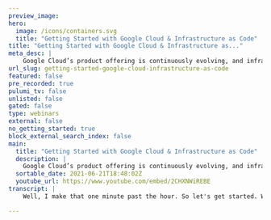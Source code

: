 ```yaml
---
preview_image:
hero:
  image: /icons/containers.svg
  title: "Getting Started with Google Cloud & Infrastructure as Code"
title: "Getting Started with Google Cloud & Infrastructure as..."
meta_desc: |
    Google Cloud’s product offering is continuously evolving, and infrastructure tools often can’t keep up with the speed of innovation. Pulumi’s Googl...
url_slug: getting-started-google-cloud-infrastructure-as-code
featured: false
pre_recorded: true
pulumi_tv: false
unlisted: false
gated: false
type: webinars
external: false
no_getting_started: true
block_external_search_index: false
main:
  title: "Getting Started with Google Cloud & Infrastructure as Code"
  description: |
    Google Cloud’s product offering is continuously evolving, and infrastructure tools often can’t keep up with the speed of innovation. Pulumi’s Google Cloud Native provider is built directly from the Google Cloud API, bringing power of familiar programming languages to Google Cloud without sacrificing on latest features.  In this workshop, we’ll use the Google Cloud native provider to build infrastructure using Pulumi’s TypeScript SDK and examine some of the features not previously possible.
  sortable_date: 2021-06-21T18:48:02Z
  youtube_url: https://www.youtube.com/embed/2CHXNWiREBE
transcript: |
    Well, I make that one minute past the hour. So let's get started. We don't want everyone, everybody uh you know, waiting for, for the late arrivals forever. So um let's just start with a couple of introductory things. Um I am Lee Briggs. I'm a developer advocate here at Pulumi today. We're going to be doing some straightforward introductions to the Pulumi tool and Google Cloud specifically. Um You should have got an email yesterday, that kind of detailed a few set up steps that you should have hopefully had a chance to do. Um If you did get a chance to do those set up steps, you will be able to follow along with me and type out the actual infrastructure code configuration as we go along. If you did not have a chance to set up those um to set up to do that pre prerequisite work, I will be sharing a link with you so that you can join me NVS code live share and actually take a look at what I'm doing. So hopefully, regardless of the preparation that you've had a chance to do for this, for this workshop, you'll be able to get an idea of what it's like to actually use Pulumi and use the tool. We have changed the format of these, these kind of workshop webinars. Previously, we did a bunch of slides and a bunch of introduction. I want to get people's hands on keyboards as fast as possible. So we've changed it up a little bit and it's a little bit less, it's formal, it's a little bit less. Um You know, the idea is that we're just gonna kind of take you through some of the basics of what Pulumi does. Um And so this is, uh, you know, this is supposed to be an organic type thing. I will probably make mistakes, but we'll figure out those mistakes together. Um And so it's not a polished type type event. You know, I'm not here to, to kind of sell you on the tool. I'm here to get your hands on the keyboard and actually using it. So with all that in mind, let's get started, there's a couple of things that we need to do before we're actually diving into our ID. So what we're gonna do is very quickly, I'm going to guide you through the process of creating a plume account if you haven't already done. So, um and then what we're going to do is I'm gonna set up my environment and get my ID up and running so that we can, um you know, we can actually start writing some code and doing some Google cloud stuff. So hopefully everyone's excited but let's get, let's get uh let's get started. I'm just gonna set up my screen sharing, bear with me one second and it looks like screen sharing is enabled. Hopefully everybody can see my screen. I'm also gonna turn off the video. Uh I've had some problems in the past with my internet bandwidth, so I'm gonna turn off the video. Uh So you don't have to see my uh my lovely face this morning or this evening where depending on where you are. Um But if anybody does want to ask any questions, I'm quite happy to turn that back on. So let's turn that off and hopefully everyone can see my screen. So first things, first, we need to set up a Pulumi account. Um And so, um you'll see that I'm logged into github um as my Elbrick's Plume user. Um And this is recommended if you have a github account. Um What we're gonna be doing is using our hub account, our as our, as our identity provider to kind of configure our Pulumi user. So, um what we'll do is uh we'll head to www dot Pulumi dot com. Um I, I understand that's probably not the biggest um you know, the, the best um best tech size. So let's zoom in a little bit. Um So Pulumi dot com in the top right hand corner, you'll see a couple of links um such as docs and Slack, what I'd like you to do if you haven't set up a Pulumi account, just hit the sign in button here, which should open a new page. Um And then you should be presented with these four options to actually sign into Pulumi. Um I would highly recommend if you do have a github account using github to actually sign up for your account. All Pulumi accounts are as you can see here free forever for individual use. So we'll be doing individual Pulumi projects today. So you get a free Pulumi account. It's not gonna cost you anything. You're not gonna have to put in a credit card. Um And so you, I would highly recommend getting this done at this point so that you can kind of get, get started and, and get provisioning infrastructure at any minute now. So uh I am gonna click on this get link and it, it should take you to this github page which is asking you to authorize the Pulumi console. We need access to your github email address so that we can actually verify your identity. Um And we also need a read only access to um to your github repo, your organizations and teams. Uh Pulumi web service kind of shows you some visualizations on your github account when you actually push Pulumi code to your github repo. Uh So we only need read only access all of the work that Pulumi does to provision resources in Google Cloud is done locally on your machine. We never need any kind of credentials from you at all. Um And so this is all read only uh the Pulumi uh the Pulumi console doesn't need access to anything and doesn't need right access to anything um in your Google Cloud account. So I'm gonna hit authorize Pulumi like so and you should get taken to a page like this, which means that you have successfully set up your Pulumi account. Um So you are now ready to get started with Pulumi and actually start provisioning resources. There is a final thing that you to do on your local machine though. I'm just gonna take my watch off because it's annoying me. Um There is a final thing that you need to do on your local machine though and you need to log in as that user. Um And so what we're gonna do now, I'm gonna very quickly guide you through what that looks like. Um Let me switch to my, well, the screen there we go. Um So on your local machine, you should have a Pulumi command line interface if you have uh um if you have installed it already, if you haven't installed it, um then there are instructions if you do uh if you head to Pulumi dot com. Um and look at the get started documentation on the left hand side here, there is a download and install set of instructions which I will post in the chat so that everybody can see it. Um But you need to have this command line interface installed. How this works is Pulumi will locally provision your resources and then it will tell this Pulumi console here. Uh It will tell the Pulumi console what the result of provisioning those resources are. I'll talk a little bit more about that as we kind of get into actually writing some code. Um So make sure you've got the Pulumi command line installed and then what you need to do is type Pulumi log in. And you can see I'm already logged into my account. When you type Pulumi log in, it will give you uh it should open a web browser for you on your local machine which will guide you through kind of setting things up. I'm not going to go through that process again because I don't want to break this, this uh break my environment. Uh So you just need to make sure you type the Pulumi log in command and it should open a browser and ask you to sign in again to Pulumi. Um And you should be able to um kind of click through those screens and you will be ready to go to actually provision Pulumi code. I want to make sure that everybody has a chance to actually do that. So I'm just going to wait a second, just take a quick pause, make sure everybody's kind of logged in and ready to go if you are planning on following along with us and actually kind of provisioning stuff together. Um, if you don't want to do that, as I already mentioned, then what I'll do in a few minutes is I'll be sharing access to my ID. Um, we can do, uh, you can actually follow along, uh, by, by logging into the ID as well. So I'll get that set up and we'll wait for everybody to make sure that um you know, we'll make sure everybody is getting uh getting to a place where they can um they can actually join us. OK? I just sent a link in the chat. It's also in the handouts tab within um within big Mara. So there is a link, uh a read only link to my visual code live environment. Um If you want to follow along with me and watch the kind of things and watch what I'm doing, uh then feel free to just open that link. Um And you should be able to actually see um as I'm typing things out, you should be able to actually look at my environment and be able to actually get an idea of what's happening and what's going on while I'm provisioning. Um You know, while I'm provisioning things. So just take a second, make sure anybody who wants to join in has that opportunity and then we'll get started. Let's we can start actually provisioning some, some infrastructure using uh infrastructures code allow, it's probably not gonna work. There we go. If you are trying to use the link and it isn't working, please let us know in big marker and I can get that, make sure that's, that's gonna get sorted and taken care of. There we go. Ok, let's get started. Shall we? Um let's uh let's actually provision some infrastructure source code. So we have um in our terminal here, we have this um git repo which I have configured for you. The link is in the handouts. I'm gonna bring it up again on the, the page here. So um it's at, that's not the right one. There we go. So here's the link to the actual content of the actual um of the actual workshop today. Um So there's a couple of things that I want to bring your attention to. Uh The first is there's this www root um directory which contains four files. It contains an index dot html, which is just a very, very simple web app. Um It contains a four or four page and it also contains a Docker file which is just an engine X Docker file which copies all of the configuration into the Docker image. And then also there is a engine configuration which actually serves the index page. Um What we're going to be doing over the course of this workshop is we're going to use two Google cloud services to provision this application this really, really simple, straightforward application. So first we're going to provision this as a static site using Google cloud storage. And then after that, we're going to build this do a file and we're going to push it to Google cloud image registry and we're gonna use Google's cloud run. The idea here is just to get you an idea of what using Google cloud platform with Pulumi typescript SDK looks like. So we're not going to be building anything too elaborate today. We're not going to be building anything, you know, a huge multi, multi dimensional multi, you know, um micro service architecture. It's just kind of the idea is just to get and get you used to um what using Pulumi looks like. And so we've got three what we call labs. The first one is relatively simple. We're going to create a new project and install some dependencies. The second one, we're actually going to deploy a static website. So as I already mentioned, we're going to upload those html files to a Google cloud storage bucket. And then finally, we're going to use a Google cloud run to actually confit, you know, to actually run our application again. So those are going to be the three steps. It's probably going to take us about an hour, maybe a little bit longer. It may end up not taking that long. Um But, and I've just noticed I've type out the, the title, look at this Um So if you want to send a pull request to fix that, then uh please feel free to do that. Um So we're gonna kind of do that in, in that order. So we're gonna set up our project and then we're going to provision these static files to a Google cloud bucket, uh storage bucket. And then we're gonna provision a doer image with Google cloud run and hopefully that will give you an idea of what using Pulumi looks like. So let's get started. Um The first thing that I want you to do if you are following along is fork or clone this repo um and then clone it to your local machine. So you'll see. I have it cloned locally here. Um And what we're going to do within this particular um within this particular um uh within this particular directory. Sorry, my brain just switched off for a second there. Uh What we're going to be do doing here is we're just going to create a new directory using the make directory command. So if you are familiar with this, we're gonna do MC directory or M CD. Um My first GCP app like, so Pulumi needs an empty directory in order to actually uh bootstrap projects. Um And what we're gonna do is we're gonna use the Pulumi new command to actually populate this directory. So we need to navigate into it using the CD command. My first GCP app and I'll verify that this is an empty directory, um, to make sure there's nothing in here. Um And so what we, we obviously know that we want to provision something with Pulumi. So we're going to bootstrap what we call a Pulumi project and we're going to do that using the Pulumi new command. Um, so I'm gonna type Pulumi New and hit enter and you'll see that it actually, if you hit enter at this point, you have a bunch of different, um you know, a bunch of different templates that you can use to actually, um you know, to actually get started. So we're going to be using typescript today. We're going to be using typescript with Google Cloud. You can see there's a bunch of different options here. Um Like generally you would just kind of choose the one you want. Um But what we're going to be doing is um we're gonna actually do this from, from scratch. Um So I wanted to show you the Pulumi new command and all the options that you have available. But what you can also do is just exit out of that or select it if you want, but I'm going to exit out and put Pulumi new typescript like so um then it will prompt you for some options. So, um it's gonna ask you for a project name. Um By default, the project name is the name of the directory that you created. So our project name is gonna be my first GCP app. So I'm gonna hit enter and use that as the default. The second thing it's gonna prompt you for is a description. Um descriptions are really useful because it allows you to actually um put some information in there. Perhaps if you collaborate with colleagues is a great example, you put some information in there about what is actually happening within this project. Um This is probably likely your first project or you certainly haven't got a whole bunch of them. Uh So you can just maybe use the default for this particular um workshop. So we're going to do a minimal typescript Pulumi application. The next thing that it's gonna ask you for is a stack name. Uh stacks are a mechanism within Pulumi to use to, to reuse your code in different configuration environments. I'm not going to be going through stacks today. If you are interested in getting started with stacks and understanding them, we do do an introduction to Pulumi workshop which will allow you to kind of get hands on with what stacks are and how they work. Um Mainly um mainly we're gonna use the DEV stack today. We're not gonna be switching between stacks for this particular workshop. So you can just use the default DEV and then once you've kind of populated all these values, Pulumi will go ahead and take care of bootstrapping the project for you. If you are a typescript developer, if you used a bunch of typescript before. If you've done a bunch of React work, this is very similar to what Create React App does. It's going to install all of the dependencies that you actually need and populate the directory so that it has everything that you need in it. So if we take a look at this, you'll see there's a bunch of different files in here. Now, we have no modules because we're doing tight groups. So we need to install all our dependencies. We have an index dot TS which is where our code is going to go. We have a package dot JSON, which is because this is obviously a um this is obviously a text program. It has all of our dependencies in a package dot Json. And then finally, the one that you might not be familiar with is this Pulumi dot Yaml file. Uh This is just going to contain information about the Pulumi project that you've created. So for example, it's gonna say my first GCP app, which is the name of the project that we created. You'll see the description that we selected there is in here and then there's also the actual run time. So as you may know, Pulumi supports a variety of different uh language sdks. So we need to actually tell Pulumi the Pulumi command line interface, which of those run times we are going to use. So in this particular case, we're going to be doing no Js today, if we have created a Python application, it would say Python, if it was gonna be go, it would have go. Um And so this is the only thing that's kind of different from a standard type script. Um You know, a, a standard typescript project. Take a quick pause there, make sure everybody's up to date. If there is any problems we do have, I do have Zach with me today helping out in the, uh, in the chat. So please feel free to ask any questions or if you're stuck at any point. We've got Zach on hand to help out. And if, if there's anything that, um, you know, Zach thinks that is gonna be useful or relevant for the for the whole group, he will, he will kind of chime in and say we have a question from the chat. This is supposed to be interactive. So please feel free to, to kind of jump in with questions in the chat at any point. I'll take a quick pause there and make sure everybody's got their Pulumi project bootstrapped and then we'll get, we'll keep going. Ok? Uh I just want to make sure before we continue. Um II, I did mention in the email that we sent out that you are going to need to be authenticated to Google Cloud to actually kind of follow along today. So what I just recommend everybody do is very quickly type G cloud off list. Um like, so, and you can see this will show you the credential accounts and you'll see that I have an active account here. Um Just to make sure that you are um kind of up and running. And then also you should all have a, a project, a Google cloud project configured within your environment. We're going to be setting that in a few moments. Um I want to make sure that everybody is, um you know, has a project up and running. Um So what we need to do at this stage is actually configure Pulumi and tell Pulumi which project we're going to actually use, deploy all of our infrastructure to the way that we do that is we use the, the Pulumi config command. So I'm gonna just quickly get this out of my history. Um You can see here, there is a plume config set uh configuration command and we're going to set the GCP project. My project is called L bricks. Um So that's obviously the one I'm specifying. Um what you should do is use the project name that you have available to you. So, um uh if you want to take a look at where this is, if you want to just copy this command rather than type it out, uh You can see it's, it's step five at the end of um at the end of the first lab here. Um So make sure that you've set your Google cloud project. Um and I'm gonna hit enter like so and what that actually does we take a look inside our directory. You'll see that a new file has appeared. We have this Pulumi dot dev dot yaml, this is where stacks come in. So if you wanted to provision infrastructure to multiple projects, you can set a project per stack. And if I have a look at this command, if I open it up, you can see that it's got this GCP project configuration setting, which is specific to this DEV stack. Um So if I created a new stack, I could have a different project, which is really useful because obviously with infrastructure's code, you want to make sure that things are repeatable and you're doing things over and over and, and then sorry that, that it's easy to provision between your development and your production environment. Um And so stacks will allow you to do that. It makes it easy to actually, um you know, it makes it easy to actually use the code that you have over and over again. Um And so make sure that you've kind of configured your GCP project like so, and you've configured it and there should be a Pulumi dot dev dot YAML, OK. One more piece of set up that we need to do before we actually start writing code, uh We actually need to install the mechanism that Pulumi uses to talk to Google cloud. Um And the way that we do that is using the package manager for our language of choice. Um So we will use M PM. Um One of the more popular parts of the package management ecosystem in, in um in the javascript community. Uh Obviously, if you prefer to use yarn, you could use Yan instead, but we highly recommend M PM. Um And so what we're gonna do is type M PM install at Pulumi forward slash GCP. And what this will do is it installs the node Js um node module for go for Pulumi GCP. So that you can actually start writing code for your Google cloud provider. If you have used other infrastructures code tools, this is where Pulumi differentiates itself. So we will use the standard language ecosystem um instead of kind of a custom language or a custom mechanism between install these providers, we just use the language ecosystem that you are already using in your application development life cycle. If you're a javascript programmer, you've probably used MP MA dozen hundreds of times perhaps by now. Um And again, you're just using those same mechanisms that you would normally use inside your application life cycle. So we're using M PM to install our Google cloud dependency. Um And we're just, we're just kind of running it and it's, it's going to get set up within our project. And so we should be able to see that in our package dot JSON, you'll see that we've added a new dependency for GCP. Um And it's kind of constrained it to the to the 5.8 0.0 version of the GCP, Google cloud um provider. Um And this allows us now we're ready with a simple M PM install. We're now ready to actually provision things in our GCP. Uh you know, in our GCP account, which I think is really awesome, especially if you're like a front end developer and you are kind of getting started with infrastructures code. This is really, really helpful because you're not kind of having to learn a whole new ecosystem and a whole new set of tools. Oh, sorry, I was on the other, I was on the other thing that hopefully that should have accepted. Uh You know, I'm doing two things at once here. So uh great to see the people are joining in with the uh with the VS code um option as well. I'll, I'll just wait a minute to make sure everyone's up and running. Um If you do want to join the session, um it's in the actual chat. So just click on that link and you should be able to actually see um you know, join my VS code live share too. OK. So let's take a look at our open editors. Um And now open files. So you can see here we've got a new directory um within my first GCP app like. So, um and so what we're gonna be want to do is, oh, sorry, let me get my words right. What we're going to want to do here is open up our index dot TS file so that we can actually start writing some Pulumi code. Um, so let's open that up. I'm gonna just quickly zoom in a little bit so that everybody can get a better view. There we go. Hopefully that is nice and nice and, uh, nice and unviable for everybody. Um So this is a bare bones Pulumi program. Um We haven't actually imported out a GCP provider yet. Um And so, uh you can see, I've imported the Pulumi SDK by default when we do a Pulumi new that just kind of takes care of it for you. But we want to do, we wanted to provision things in Google Cloud. So the next thing that we want to do is do import all as GCP from uh Pulumi GCP like. So, um so this is going to import the actual Pulumi SDK for Google Cloud into our project, which will allow us to actually provision things within Pulumi. And again, it's using standard typescript. There's nothing special about this at all. If you have written typescript before, this will seem familiar to you. Um So, you know, if you have like created React applications is a great example. This is all the same workflow and the same thing, but we're going to use it for our infrastructure as code instead. And that's the end of the first lab. So the first lab is just getting you set up, it's getting you installed, getting everything available and ready to you, making sure that you have the project set correctly, installing the GCP provider. And then we kind of take, we took a look around our new project and looked at all the different files in there just to verify that it's basically an M PM. Uh, you know, it's an M PM project. Take a quick pause there, make sure everybody is up to date. And then what we're gonna do is we're gonna move on to slab two. We're going to actually create our static website so you can just hit this link at the bottom if you are following along and you'll see there's a bunch of code in here. Um I wrote this uh last night and this morning. So uh there may be a few mistakes in there. We'll figure it out together. Uh I wanted to make this feel like just as much as I, I wanted to make this feel like it was just us creating uh infrastructure together. So there may be a few mistakes in here, but we'll hopefully get an idea of what the actual workflow for um provisioning Google cloud resources looks like. Ok. So we already talked about what we're gonna be doing. We're going to be provisioning a um a Google cloud um storage bucket and then we're going to upload some content to it to make a static website. Um And so let's go ahead and do that. Um So in order to do this within Google Cloud, there's a few things that we need to do, we need to provision a new G CS bucket and then we need to make sure that all of the actual objects that we upload have read like public read permissions. And then finally, what we need to do is upload those objects and we're going to do a couple of different things here that kind of show you the power of Pulumi and using typescript to actually do infrastructures code. But let's start nice and straightforward. Let's actually provision our bucket. So what do we do to provision a new resource within Google cloud? What we do is we create a variable in our language of choice. Um Whether that be typescript or Python or go, we create a variable and then we assign the value of a resource creation to that variable. So if you've used typescript before this will see, seem pretty familiar. So we're going to declare a constant and let's call it bucket. That seems like a good thing to call our bucket resource. Um And then what we're going to do is assign the value from the Google cloud provider. So we do new GCCP dot And this is where I want to just take a quick moment here to show you what we get in terms of the value from using um a standard typescript library. And this is this applies to all of Pulumi different language SDK. But by using a well defined kind of type safe language like typescript, we get all of this auto complete um from our ID. If you are a software developer by trade, rather than maybe a DEV OPS engineer or you've never used or you've used ID ES in your past, this is super, super valuable because it means you have all this discover about Google Cloud directly from your ID. And we know that we want to create um a bucket. So let's just start typing and we should get storage. And then if I hit dot Again, you can see these are all the different things I can do within the storage name space within Google Cloud. So we know we want to create a bucket. So let's do let's create a bucket and then let's, let's see what our ID is telling us, what are the actual things that we need to pass to a bucket in order to create it. Well, we need a name. So the unique name of the resource, there's a set of arguments and then there's some options and you can see that we are not, we haven't finished rounding out our Google cart bucket. It's expecting 1 to 3 arguments, but we have zero at the moment. So let's get this fixed and make sure that our bucket is actually gonna work properly. Um So let's give it a name. Uh I am going to call it website and it needs to be a string. Uh And then we, and then you can see, I need to provide some arguments uh which is uh an arguments bag. Um And so what, what do we need to provide in the arguments? Well, we need to tell Google cloud which location we're going to actually store this bucket in. So if I start typing location, you can see, um it gives me all of the different options that I, that I need to specify. Uh because it's typescript, uh it's given us a uh it's telling us that that is optional. Um If we need it to be, um, we want to specify a, a location. So I'm gonna do location is us and I can examine this, I can go to the definition here for this bucket and actually look at all the different things that I need to actually specify. Um Again, this is just a, this is just a, um, you know, this is just a standard typescript library. Um So we, you can see these are all the different things that I want to be able to specify. And you can see there's options in here as well. So like if we wanted to, we could specify some encryption options and we can also specify the project directly or we can say the requester pays. Um And all different kinds of things here. But you can hopefully get an idea that um because this is just a standard typescript library, we can follow the same, um you know, we can follow the same ideas within our software development life cycle. Um And so I think this is super powerful and it makes me, when I'm provisioning my infrastructure, it makes me way more productive um when I'm actually provisioning stuff. So that's step one done. And let's, you know, because we're good software developers. Let's add a comment, uh create a Google GCP storage bucket in the US. Uh And we need to round this out. OK. Um The next thing that we wanna do is specify a set of AC LS on this bucket so that when we upload the files to the Google cloud bucket, when they get uploaded, we need to make sure that they have like all users have access to them. Otherwise when our users visit our static website, they're going to end up with, um you know, they're gonna end up with a uh a request denied and we don't want to do that because this is a static website. So let's create a new variable called AC L and we'll do new GCP dot storage dot default access control, default object access control. And so this is saying that when we're uploading our files, any file that gets uploaded to Google cloud uh to this Google cloud bucket should have this particular AC L added to it. And we're gonna again give this a name because every resource in Pulumi needs a name and then we're gonna look at the different arguments that we need to provide. And there are some required arguments for this particular um for this particular um resource. The bucket resource has no required argument. So you didn't kind of see this error. But he let, let, let's talk a little bit about what we're getting from our ID E here, right? If you've ever used another um infrastructures code tool, you might have noticed that the feedback loop for that infrastructures code tool can be a little bit frustrating because you might not know about the things that you've missed until you've already tried to provision something um with Pulumi because we have this strongly typed API and these strongly typed stks, we can actually know which values are required and which values are not required. Um And so this is really, really useful. It gives you this much better feedback loop while you're, while you're defining your infrastructure. So I know before I even try and run this Pulumi program, then I need to actually populate some of these properties, the bucket, the entity and the role. So I can be much more confident when I do go to provision my infrastructure that it is defined correctly because the actual library itself is giving us that information. So let's let's give it what it needs to know. So we need to specify a role and we're going to specify the reader role and then we're gonna specify an entity. So let's specify all users. And then finally, the thing that's missing, let's just have a look and make sure that the um uh let's have a look here and see what the uh ID is telling us. It's telling us that the bucket is missing. Um And so that's the final thing that we need to populate. But I want to just take a moment and talk about what we're gonna do here. So we're gonna say book it like so and then we, what we wanna do is we want to assign this AC L to this bucket that we've created. Um And so what we need to do is specify the bucket name, but we don't want hard code it. So what we don't want to do is do this right? Because then Pulumi will not know the relationship between these two particular things and it will create them um in a uh in a, in a, in any order. Uh What we actually want to do is tell this uh default access control resource that we want to use this particular bucket, right? So what we can do is we can use the variable so bucket like, so dot And you can see what we're gonna see what we're gonna be provided with here is what we call Pulumi outputs. Um And this is when we create a Pulumi, when we create a GCP bucket, that API call has a bunch of responses such as the name of the book created and whether encryption was enabled or whether the request to pay object was enabled. So what we do is we actually specify the name of the bucket from the actual bucket variable here. And what this will do is it creates the relationship between these two resources. This is what allows us to use an imperative language as in typescript and create decorative infrastructure because we have these outputs that kind of get returned from the Polo API and we can pass them to other resources to create a dependency graph between them. Um And this is really, really powerful because it means that you um don't have to think about state storage. You don't have to think about the ordering of things. Pulumi takes care of all of that for you. So we created a default access control. Um The next part of the uh you know, the next part of this is that we need to actually upload our objects, right? So let's go and do that. Now, what I could do here is I could just say, um you know, I could I know what the files are um that are in my um they're in my wwwww roots directory here. Um But let's just get a, a little bit fancy with this and let's use a typescript loop in order to actually create resources. Because what I want to show you here is that you can be a lot more expressive than other infrastructure as code tools because we have the full power of little typescript at our disposal. So what I'm going to do here is I'm going to create an array of all the files. So index dot html, let me scroll there we go, index dot html and 404 dot html like. So these are the two files that we want to upload to our static website. Um And so we created an array. If you are familiar with typescript, this looks, this should look pretty familiar. And then what we can do is use the map function to operate on every item in that array. This might be new to you if you are used to other infrastructure as code tools because ultimately, we get all of the power of typescript at our disposal. So what I'm gonna do is type map like so and then what we're gonna use is use the actual name of those files. So let's do name like so and then what we can do within this loop is we can actually use the new constructor to actually create a bucket object for each one of these files. So we can do new GCP. Let me scroll this down. So we don't get the GCP dot storage dot bucket object and then we can specify the name as index dot html, which is, um, you know what our, our, our 404. And then we, and then like, like with our previous, um, you know, with our two previous examples, there are some required values here. So we need to make sure that we specify the bucket that we're going to upload our bucket object to. And if you are, you know, thinking about what we just did earlier, we can specify the actual bucket name. So we don't actually need to, um you know, we don't need to um hard code that name. We can just get it as an output from our previous resource. And then we also need to specify the source of that bucket. Um This is an optional parameter, but we do need to specify the source. So let's do new Pulumi dot asset dot file archive and then we need to specify the path to the actual file. Um And if we look at where this is in our directory, it's outside of my first GCP app and in www route. So what I'm gonna do here is do up one level www route forward slash and I can use string interpolation here for name like so and then finally, we're going to do something a little bit different here. We're actually going to hard code the name of this resource and I'll talk a little bit more about this in a few moments. But what I'm gonna do is specify the name property uh to the actual name from this loop here. Um So we're gonna just kind of loop through all of, we're going to loop through this array and we're actually going to create a new bucket object with the name of index dot html and 404 dot html. But we're also going to specify the name specifically. Now, you'll notice that we have a relationship between this bucket object and this bucket here. But we also need to make sure that be that we have this AC L created before these bucket objects get all loaded. Because what will happen if we run this Pulumi program right now is that this is dependent on this. So it will create the bucket and then it will create the default object access control for that bucket. And then there's a dependency between this bucket object and this bucket. So this these two resources will happen at the same time. So we'll get, it will create the default objects access control and it will also create the bucket object at the same time because those things can happen in parallel. What I noticed when I kind of ran through this example is because these were happening at the same time because this access control wasn't available when the objects were uploaded, they were actually getting uploaded as private files rather than public files. So what I'm gonna do here is I'm going to create a an an explicit dependency between these bucket objects and this uh default object asset control like so, so I'm gonna say it depends on AC L like. So now you only need to specify that something depends on another resource if there is no input, that has an output from another resource. So we don't need to explicitly as an example of this, we don't need to explicitly specify the bucket here. We don't need to do that because you can see already there is already a dependency between the bucket and the bucket object name. And so it's going to do things in the right order. But if you do need a little bit more flexibility around your, around your dependencies, you can use depends on which is part of the options bag here. If there aren't any questions about that, then just drop them in the chat. I'm quite happy to explain a little bit more. Um But yeah, that's, that's just create, that's just allowing us to create the actual dependency between two different resources. OK? One final step before we, before we provision our static site, we need to know what the URL is gonna be of our static site website. So we can do this using exporting constants from our project. Um So let's go ahead and do that. We're going to export constant URL equals Pulumi dot interpolate. Why are we using Pulumi on interpolate? Well, let's finish this off and then I'll talk a little bit about what Pulumi interpolate does storage dot Google API S dot com forward slash bucket dot name forward slash index dot HML. So this is going to return to us a website URL at storage dot google API S dot com with the bucket name in it and also a pending end hix dot hmln. Why are we using Pulumi dot interpolate? Well, as I already mentioned to you when we create our bucket, it it it it goes to the API of the Google Cloud platform and creates a bucket and it's going to create a bucket with a specific name, but Pulumi doesn't know what that name is going to be until that API response has come back from Google Cloud, right? And so what Pulumi, excuse me, what Pulumi interpolate is going to do is it's going to allow us to actually create this string with this already known value of, you know, http Google stars API S. But it's also going to allow us to insert the bucket name into here while we when that value is known. So it's basically saying, wait for the response from the API and then build this string. So let's comment this here so that we understand what's going on here. Build the URL when the bucket name is returned from the Google cloud API like so, so this is what Pa Pulumi interpolate does. There is a blog post that I have that I wrote that explains a little bit more about this. I'm just going to share this in the in the chat. Uh It's called understanding Pulumi imply apply. Um I would highly recommend reading through this to get an idea of what is actually happening. Pulumi interpolate is just a wrapper around what we call apply. So the same concepts apply to um Pulumi interpolate. But hopefully that that link will give you an idea of what's actually happening here. And it's just basically to give a very brief summary, it's just basically saying wait for something to happen and then do something. Um And that allows you to interpolate strings with eventual strings. So this is our static website. We've built it, it's up and running, it's ready to go. Um All we need to do now is we need to run Pulumi up to actually provision this infrastructure. So let's head back to my terminal. Uh What I'm gonna do is run Pulumi up and I have an error. Excellent um failed to compute archive hash www index at TM. What did I do? Ah I used the wrong resource. So this is not a file archive. It is just a file file. So let's go and fix it. So what what happened there is I used a file archive. I let my own complete get away with me and it's trying to find an actual Taba or a zip file. So let's change this to file asset like so there we go. That looks much better. Let's Ron Pulumi up there we go. That looks a lot like it. So you can see it's going to create some resources here. Um You can see it's going to create a website bucket and a default access control and a bucket object A 404 html and in html. And I can take a look at the details here and you can see it's, uh, you know, it's, it, it looks pretty good. Um Let's take a look at what the actual website name is going to be though. So the actual book it that we've created, we called it website, right? But it added this random string on the end here. Why did Pulumi do that? The reason that it does that is that a lot of like pro provide cloud providers, their API S are immutable like you can't replace that, you can't replace um certain resources. So in order to allow you to do things like blue green deploys, um we are um Pulumi will automatically append these values here to the end of different resources unless you specify a name implicitly, which is what we did for the name of the files itself. So we, we explicitly said that we want it to be called index dot html because we don't want to have index dot html, dash a bunch of random strings for our website. So we actually explicitly specified the name, you can override Pulumi auto naming on a per resource basis. So using a random string for the bucket is totally OK. But using a random string for the actual index website is definitely not. So we've seen both examples of that. So what we're going to do is just hit. Yes. And you can see notice the order that that happened in it happened pretty quickly, but notice the order that it happened in it created the bucket and then it created the default object access access control because the bucket. So this resource, the default object access control relies on the bucket. And then once that had created because we have this explicit depends on here. It created the bucket object after the object access control was created. So that should mean that we should be able to access our website. So I'm going to copy this URL here and I'm gonna take it to my browser and I'm gonna do this. Excellent. We have a working uh we have a working website um on a Google cloud bucket, but our website doesn't really work properly because how can you have a server address and a host name on a static website? This isn't really what we want from our little sample application. We actually want these values to be populated. So that's why in a few moments, I'm just gonna take a quick pause, but in a few moments, we're going to upload this as a docket image and run it in Google cloud run instead. Uh Thanks for letting us know that if you, you are depending on the way you um authenticate to Google Cloud, you may need to run Glod off application default log in uh before you actually. Um So uh our Google Cloud account is just a sandbox. So depending on what happens there, it looks like the question that Paul, it looks like your Google Cloud account does not allow. Um It looks like somebody has set some policy on your account that doesn't allow you to do to publish objects from a bucket. So that looks like a configuration issue at your Google cloud level. Um What you might want to do just to actually get this working properly. Um Paul is um just um you know, don't specify an AC L um and that it won't let you actually view the website. Um but it will allow you to actually complete your ploy program. Um And so uh you might just want to comment this out like so and then comment this out. Um That should allow you to get to a place where your provisioning request uh runs. That doesn't look like it does look to me like there is a totally understandable policy within your organization that does not allow you to expose files from a bucket, which is a very good security policy. Uh But obviously for this particular example, um that's obviously going to be a problem. So I do I do apologize for that. Um Hopefully, um hopefully the next step you'll be able to get this running. OK. So we already mentioned our website is not doing what we expect it to do. So, in order to fix this, let's go and create a new, um let's go and create a new resource. Um So, what we're going to do now is let's just take a look at this file again. So in our WW what we're gonna do is we're going to use this, do a file and we're going to build it um using Pulumi, we're going to build this, we're going to actually upload it to a GCR image and then we're also going to um upload it and run it in Google cloud room. Um So we need to add an additional dependency to our um Pulumi project. Before we do that, we need to install the Docker provider. And again, we've already done this with Google cloud. We're gonna run M PM install at Pulumi forward slash docker like so, and it's already installed for me. So you may see a little bit more feedback and output. Um So this will allow us to actually build Docker images locally. Um Before you do continue, I would highly recommend making sure Docker is running. So you can see I have a bunch of docket images built locally, so run like a docket images. Um uh Docket info is what I'm looking for. Just make sure you have DACA running locally. I have run this workshop before and completely forgot to start the Docker client. Um So just make sure you actually have do a running. So, docket info should return a successful, um you know, successfully, basically. Ok. And of course, don't forget to install the Docker provider as well. So make sure that's installed in your environment as well. And again, you should be able to verify that it's there in our package dot JSON like. So uh at Pulumi dot co like so, and as with our GCP provider, the next thing that we need to do is actually import that library. So import all as Docker from app Pulumi Docker like so, so just do that at the top to make sure that we're actually able to build that Docker image. OK? So, what we're gonna do now is we're going to uh we're going to move on to the next lab. So let's go back to my web browser real quick. Um You have, you are here. Um You've, you've run your Pulumi up and you have your created uh files. Um So we're gonna move on to lab three, which is deploy with D A. So what are we going to do here? We're going to build the Docker image using the Pulumi Doer provider and then we're going to configure a cloud run service to actually run that image. Um And we're going to do it in the same project just to keep things nice and simple. Um So we're going to provision the same application twice. Um You may need to run this command to actually make sure that do can talk to Google Cloud because we're gonna be using the Docker API locally. So we'll need to run G cloud off, do a loin. I think that's what it is configure Docker G card off, configure Docker like so, and it should tell you that you have credential helpers for GCR dot IO of G cloud. And that what that, what that does is it allows us to build our docket image and then push it to our GCR uh repository. We're gonna do this in Pulumi, but it is gonna use the Docker API. So make sure you've kind of run that little command there. OK? So what we're gonna do is we're gonna start like at the end of our Pulumi project, let me get rid of this. Um And we're gonna create a docket image and because we're using typescript, we can do a lot of variable, we can use it, we can, we can declare a variable. So let's do constant image name equals my first GCP app like so and then we're gonna create an image variable very similar to what we did with our other resources for our static website. Uh But instead of using the GCP provider, we're gonna do new Doer dot image example. And again, we're going to get some information from our ID that says we are missing some required options. So we need to specify an image name and then we also need to specify some build information. So let's go ahead and do that image name. We're gonna need to use Pulumi interpolate here because we're gonna push this docket image to our Google cloud project and um you'll need to make sure that you um have this Google Cloud project configured like you did before. Um So let's do Pulumi dot interpolate GCR dot IO forward slash GCP dot config dot project. So we're actually grabbing, if you remember earlier, we did a Google, we actually configured the name of the project that we're going to use each project within Google Cloud has a GCR image repository set up already. So we can just grab this value directly from our configuration. Um And actually, um you know, not have to hard code anything at all. Um Which I think is super nice because that what that means is that when we, if we were to create a new stack, we can just rerun this over and over again. Um And then I'm also going to specify the image name like so uh and then we need to specify a tag. I'm just gonna call it latest for now. Um Just to kind of keep it simple. You might consider calling this version 1.0 0.0 but I'm just gonna call it latest, we're still getting errors from our ID because we have not specified anything to build. So we specified the name of our docket image, but we haven't actually specified an image name, sorry, a build anything to build when we build this docker image. So let's specify it. Let's specify build like so and then we need to say that the context ie the docket image that we want to build is in the WWW root folder, which is one level above. So we're going to do upper level www root like so, so this is actually gonna look when we run our Pulumi program, it's gonna look in this directory for a Docker file and if it finds one, it's going to build it. Um And hopefully it will find it because it's still, it's definitely there. Um So we're going to um specify that like so um and then hopefully um in a second when we run our plume up, it will go and build that image and it will push it to um it will automatically push it to our GCIGCR repository like so OK, now that we've specified an image that we want to run and it's been pushed to GCR. The next thing that we want to do is actually tell Google's cloud run to run this image. So using the same familiar pattern that we've already used, let's do let's create a value, call container, a variable, call container and then we can go back to our GCP um provider. So GCP dot cloud run dot service. So, and we'll call this web app for now and then we need to specify a bunch of different options here. So we're going to specify a name for the container and we're going to give it a hard coded name in this particular situation rather than let auto name take care of it. Google's cloud run likes to have specific names. So we're just going to specify, we're going hard code the name of web app and then we need to specify a location and I'm gonna run mine in us central one and then when you specify a template, so the template is a things like what the image name is going to be some specification. So let's populate this, let's get it all populated. So template spec and inside the spec, we have an array of containers that we want to run. By the way, if you don't want to type all this out, it is in the lab here. So you can just copy and paste this. If you want, I'm gonna type it out because I want everybody to make sure that they see the process. But if you don't want to type this out, then please feel free to copy and paste it. So what do we need to specify in containers? We need to specify an image. And of course, using our dependency graph, we can actually specify the image dot image name. So again, this is going to create dependency between a dependency graph between our Google cloud service and our image because we're doing an output from image into our cloud run um you know, into our cloud run uh service. Uh We also need to specify some ports like so uh so we're gonna say container port and we know it's engine X. So we know it's going to run on par 80 because it's a web server. So let's specify the container part of 80 and then what we need to specify some request limits and I don't want anybody to get charged any money here. So we're gonna make these really small resource limits. So let's make it requests is a tiny amount of memory. So 64 megabit megabits, CPU 200 M and then limits. Uh let's do upper bound limits of 256 AM I and then CPU 1000 M. So that's just probably just about one call. Um So that's fleshed out our Google cloud resource. Um There's one last thing that we need to specify in our specification here. We just need to say how many concurrent requests we want to serve. I think I looked this up before 80 is the upper limit for concurrent requests for the free tier. Um So I'm gonna specify that as 80. So I'll take a pause there because there's a lot to type out. Um If there are anybody, if everybody's having any problems just jump into the chat. Um, oh, I just noticed Paul that you're having the same. Er, it looks like it does look like there's some corporate policy there. Um, again, it's a totally understandable corporate policy. Um, but it looks like that might, might be what you're running into. What I would recommend is just kind of yank all of this stuff. Um, all of the bucket stuff. Hopefully the Google cloud stuff will sorry, the cloud run stuff will will go a little bit smoother. Ok. Close that out. Ok. Final thing. We need to allow unrestricted access from the public to actually look at our Google cloud container. So our cloud container, so we're going to use an I AM member resource for this. So let's do constant I am equals new GCP dot cloud run dot I am member website and this has a bunch of dependencies. So let's have a look at what our ID is telling us. We have some I member maps, we need a member, a role and a service. So let's specify our service container dot name again, creating these dependencies between these resources. We know that our location is us central one because we already specified it. And we also want to specify a role. So we're gonna do run dot Invoca. I'm not going to pretend to understand Google's naming policy for these roles. Um This is just the one that I managed to get it working using and then we want all users like so Paul, you may run into another problem here because this is very, very permissive. Um and it may be that your your Google Card policy does not allow this, do apologize for that. Um You know, I do understand not everybody has the benefits of a sandbox account at their disposal where they can kind of do a bunch of testing. Um Hopefully you're getting some value out of this even if you are getting errors uh that are kind of enforced by your policy. OK. So what we've done is we're building a Docker image, we're running it in cloud run and then we're going to specify that anybody who visits that cloud run. URL can actually view the URL. The final thing that we need to do is we need to export the actual URL that we're gonna use. Um these URL. Um these constants are unique. So we're going to give this another name. We're going to do export con container, UR equals container dot statuses and statuses is an array. So we're gonna use the first element in the array and then we're going to specify the URL. So this will again, it will export our URL for our cloud room container and allow us to actually visit it and actually look at our running application, OK? I'm just going to hit save, make sure everything is saved and then let's run Pulumi up again. Let's see what we get here. Create, it's building our image so you can see in the background. It's built a Docker image. Yours may take a little bit longer than mine because I already built this docket image earlier when I was practicing. Um So it's just gonna build your Docker image. Let's look a little, you'll see that our container output our container URL is not known yet because that's gonna get returned from the Google Cloud api. So it's gonna tell you that it will eventually have a container URL, but we don't know what it is yet. So it's still not populated. I want to draw your attention to another thing as well. We've updated our existing Pulumi program and we already have a static website in here. We already have a bunch of resources in here. It's only creating the resources that have been added since I've updated my Pulumi program. So it's only gonna do the things that it needs to do. We're using an imperative language, but we're still getting a decorative result. This is the power of the Pulumi engine. This is the power of the Pulumi resource graph. Um So you can write this imperative code and Pulumi will magically turn it into a decorative. Um It's incredibly power um and it will allow you to be really, really iterative. So we can, you can build out your Pulumi projects over time and do things over time. And then when you run it in its final form, it will create everything. So let's perform this update. Let's let's run it. Let's see what happens. Building image, pushing to GCR dot IO forward slash L bricks, pushing those limit image layers. And you'll notice of course, because we've created the dependency between the cloud run service and the actual I AM member that it didn't start creating the cloud run service until the image was created. Um So the dependencies are actually building between them and you can see my image push succeeded. Um My cloud run service has been created and then my I AM member has been created and we have got our cloud run URL has been returned. I'm gonna grab this URL. I'm gonna be fancy instead of copying it and I'm gonna do PB copy and then I'm gonna head to my web browser and the moment of truth. Look at that we have a, we have a valid date, we have a valid server name and we have a valid server address even though it is a linked local address. And you can also notice the request IP is working correctly. How does the dependency work with build of the docket image and running it with cloud run? OK. That's a great question, Anish. Um So what's happened right? Is we have specified an image name of GCR dot IO like a remote. We, we we've specified a name of a remote image repository. So the way the dependency works is that this docket image um this Docker image resource is going to build an image locally and then push it to a remote image registry and the output the actual image this image name here that we have created doesn't get returned from the Docker API until all of those processes are finished, right? So if you think about the steps that are being taken here, it's going, it's going to do Docker build dock a push. And then when that push finishes that push will return an image name with the actual remote URL. And that's how the dependency gets created because it doesn't actually return this image name until this has been finished creating. And that is, that's how those dependencies get created. Hopefully, that gives you an idea. It's mainly like if we hadn't specified a remote image repository here, if we hadn't specified that the dependencies would not work, um Or at least it wouldn't like the actual um the actual build one work because it would still wait for that image to be pushed. Um But then the actual cloud run service would still wait until that image has been pushed. But if we push it to a different URL as an example, it would probably fail to start. Um So hopefully that gives you an idea. Can we reference location in from cloud room block in the ion block? Let's find out, shall we um location. I don't actually know the answers. I find out container dot uh Oh no, it's image. No, it's not. It is I am member block. So what we're gonna do is we're gonna specify the location is container. So the the the actual answer is if there is an output, look at that. Yes, we can. Let's try that. Shall we? That's a great question. Thank you very much Anish. Um So let's specify the location here instead of hard coding it. OK? Now I'm learning things today. Um And then we're gonna rerun our Pulumi up. We should see no changes here because the location is still the same, but we've just specified it as an output. So we're getting this warning error because my docker environment is not configured properly, but you'll notice there's no changes here. So the answer to your question is absolutely yes. I'm actually going to update this workshop to make this, use this output here because this is a much better way of doing things. So, thank you very much for the great question. And um and, and the fact that you asked that question is giving me hope that the understanding of how this works um is kind of coming across. Um So, um yeah, that was a really, really awesome question. So, what we're gonna do now, the final thing that we're gonna do is I'm going to destroy all this stuff. So I'm gonna run Pulumi destroy and you can see he's gonna tear all this stuff down. I think so. So we're gonna delete the IM member, delete the bucket object just to make sure these things don't stay running. Um You don't have to do this, but I just want to show you an example of what happens. We've destroyed all our, our infrastructure. I'm gonna run Pulumi up. Yes, because we've destroyed our infrastructure. It's gonna recreate everything but notice it's going to build the docket image and the bucket, all those things like it's going to create these things in, in, in parallel because the there's no dependency between these storage objects and these image objects. They're two different dependency graphs. So this speeds up our image, our push, it doesn't do things in a in a in the or it doesn't do things in the order in our program. It does things um in an order that needs to do things. So there's no dependency between these things. It will just go ahead and, and create them. So we should get two new um two new URL S here any minute. Now, once this cloud room service is finished creating it's taking longer than I expected. Well, I, I guess something has happened with my cloud room service at this point. I don't know what's going on there. Oh, no, there it is just took a little bit longer than I expected. The joy of cloud providers. You see, you just never know what thing what's going to happen. Um So you can see we should have two new URL S now. Um we got a new website bucket. Um So the different, there's a different URL but that's, that shows you the repeatability of um you know, the repeatability of this infrastructures code mechanism. We've just recreated all of our infrastructure with a single Pulumi up. Um and we can do this over and over and over again. Um Which is what you really want from your infrastructures code, right? You wanna be able to repeat things and do them over and over again. So that's uh just over an hour. Um That's all we have time for today. Um If you did enjoy this workshop, we have other workshops coming up. Um We're gonna get the schedule uh taken care of pretty soon. I'm gonna stop sharing my screen. I hope you got uh some, you know, I hope this was in uh an informative um you know, an informative informative workshop. Um I usually send out a poll here and I was a little bit um a little bit um unorganized this morning, didn't get a chance to uh to put the poll together. Uh But if you did enjoy this workshop, please let us know uh we have the Pulumi Community Slack um at slack dot Pulumi dot com. Please feel free to draw, uh you know, please feel free to join us uh Slack dot Pulumi dot com. Um if you are new to Pulumi, uh I am at Briel on Twitter or you can tweet our public uh Pulumi cop um handle. Uh If you need any help with the kind of getting started with Pulumi, then please let us know. Uh but we'll call it a day there. Hopefully, everybody had a had a great time and learned a lot about infrastructures code with typescript. Uh We do have other workshops coming up and we have lots and lots of content on our website for different languages. So if you would prefer to use Python or go or dot net instead of typescript, all those things are available as well. Thanks very much, everybody. It was really great chatting with you all today. I hope you have a great rest of your day and a great rest of your week.

---
```

